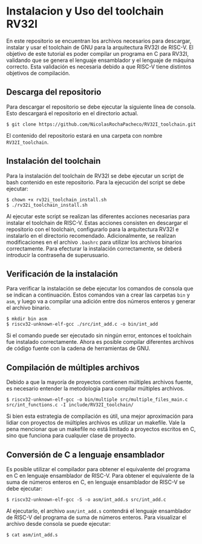 # Instalacion y Uso del toolchain RV32I

En este repositorio se encuentran los archivos necesarios para descargar, instalar y usar el toolchain de GNU para la arquitectura RV32I de RISC-V. El objetivo de este tutorial es poder compilar un programa en C para RV32I, validando que se genera el lenguaje ensamblador y el lenguaje de máquina correcto. Esta validación es necesaria debido a que RISC-V tiene distintos objetivos de compilación.

## Descarga del repositorio

Para descargar el repositorio se debe ejecutar la siguiente línea de consola. Esto descargará el repositorio en el directorio actual.

~~~~
$ git clone https://github.com/NicolasRochaPacheco/RV32I_toolchain.git
~~~~

El contenido del repositorio estará en una carpeta con nombre ```RV32I_toolchain```.

## Instalación del toolchain

Para la instalación del toolchain de RV32I se debe ejecutar un script de bash contenido en este repositorio. Para la ejecución del script se debe ejecutar:

~~~~
$ chown +x rv32i_toolchain_install.sh
$ ./rv32i_toolchain_install.sh
~~~~

Al ejecutar este script se realizan las diferentes acciones necesarias para instalar el toolchain de RISC-V. Estas acciones consisten en descargar el repositorio con el toolchain, configurarlo para la arquitectura RV32I e instalarlo en el directorio recomendado. Adicionalmente, se realizan modificaciones en el archivo ```.bashrc``` para utilizar los archivos binarios correctamente. Para efecturar la instalación correctamente, se deberá introducir la contraseña de superusuario.


## Verificación de la instalación

Para verificar la instalación se debe ejecutar los comandos de consola que se indican a continuación. Estos comandos van a crear las carpetas ```bin``` y ```asm```, y luego va a compilar una adición entre dos números enteros y generar el archivo binario.

~~~~
$ mkdir bin asm
$ riscv32-unknown-elf-gcc ./src/int_add.c -o bin/int_add
~~~~

Si el comando puede ser ejecutado sin ningún error, entonces el toolchain fue instalado correctamente. Ahora es posible compilar diferentes archivos de código fuente con la cadena de herramientas de GNU.


## Compilación de múltiples archivos

Debido a que la mayoría de proyectos contienen múltiples archivos fuente, es necesario entender la metodología para compilar múltiples archivos.

~~~~
$ riscv32-unknown-elf-gcc -o bin/multiple src/multiple_files_main.c src/int_functions.c -I include/RV32I_toolchain/
~~~~

Si bien esta estrategia de compilación es útil, una mejor aproximación para lidiar con proyectos de múltiples archivos es utilizar un makefile. Vale la pena mencionar que un makefile no está limitado a proyectos escritos en C, sino que funciona para cualquier clase de proyecto.


## Conversión de C a lenguaje ensamblador

Es posible utilizar el compilador para obtener el equivalente del programa en C en lenguaje ensamblador de RISC-V. Para obtener el equivalente de la suma de números enteros en C, en lenguaje ensamblador de RISC-V se debe ejecutar:

~~~~
$ riscv32-unknown-elf-gcc -S -o asm/int_add.s src/int_add.c
~~~~

Al ejecutarlo, el archivo ```asm/int_add.s``` contendrá el lenguaje ensamblador de RISC-V del programa de suma de números enteros. Para visualizar el archivo desde consola se puede ejecutar:

~~~~
$ cat asm/int_add.s
~~~~
